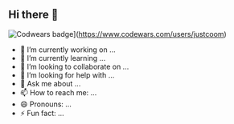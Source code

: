 ## Hi there 👋

![Codwears badge](https://www.codewars.com/users/justcoom/badges/large)](https://www.codewars.com/users/justcoom)

- 🔭 I’m currently working on ...
- 🌱 I’m currently learning ...
- 👯 I’m looking to collaborate on ...
- 🤔 I’m looking for help with ...
- 💬 Ask me about ...
- 📫 How to reach me: ...
- 😄 Pronouns: ...
- ⚡ Fun fact: ...

